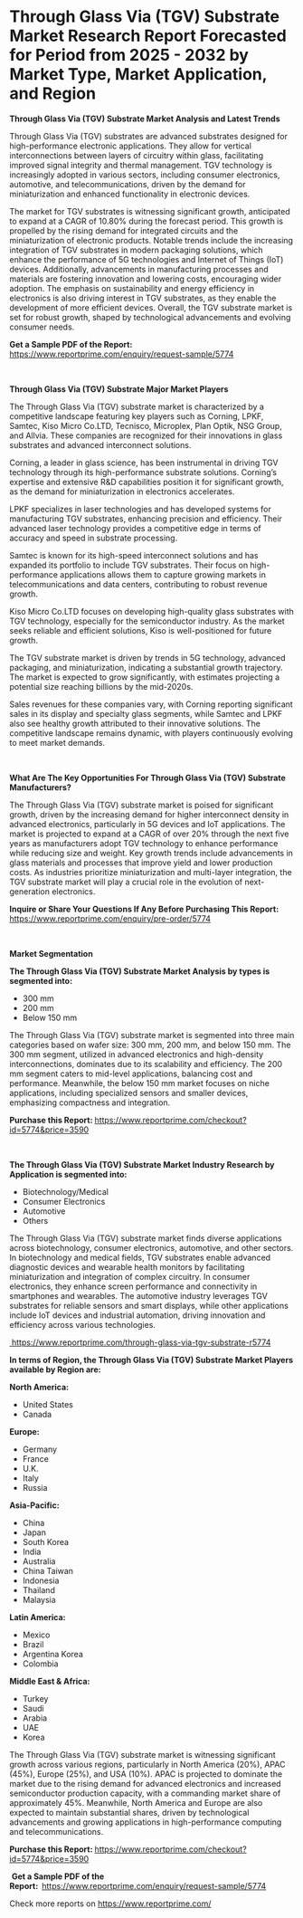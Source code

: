<p><h1>Through Glass Via (TGV) Substrate Market Research Report Forecasted for Period from 2025 -  2032 by Market Type, Market Application, and Region</h1></p><p><strong>Through Glass Via (TGV) Substrate Market Analysis and Latest Trends</strong></p>
<p><p>Through Glass Via (TGV) substrates are advanced substrates designed for high-performance electronic applications. They allow for vertical interconnections between layers of circuitry within glass, facilitating improved signal integrity and thermal management. TGV technology is increasingly adopted in various sectors, including consumer electronics, automotive, and telecommunications, driven by the demand for miniaturization and enhanced functionality in electronic devices.</p><p>The market for TGV substrates is witnessing significant growth, anticipated to expand at a CAGR of 10.80% during the forecast period. This growth is propelled by the rising demand for integrated circuits and the miniaturization of electronic products. Notable trends include the increasing integration of TGV substrates in modern packaging solutions, which enhance the performance of 5G technologies and Internet of Things (IoT) devices. Additionally, advancements in manufacturing processes and materials are fostering innovation and lowering costs, encouraging wider adoption. The emphasis on sustainability and energy efficiency in electronics is also driving interest in TGV substrates, as they enable the development of more efficient devices. Overall, the TGV substrate market is set for robust growth, shaped by technological advancements and evolving consumer needs.</p></p>
<p><strong>Get a Sample PDF of the Report:&nbsp;</strong> <a href="https://www.reportprime.com/enquiry/request-sample/5774?utm_campaign=2396&utm_medium=2&utm_source=Github&utm_content=ia&utm_term=19032025&utm_id=through-glass-via-tgv-substrate">https://www.reportprime.com/enquiry/request-sample/5774</a></p>
<p>&nbsp;</p>
<p><strong>Through Glass Via (TGV) Substrate Major Market Players</strong></p>
<p><p>The Through Glass Via (TGV) substrate market is characterized by a competitive landscape featuring key players such as Corning, LPKF, Samtec, Kiso Micro Co.LTD, Tecnisco, Microplex, Plan Optik, NSG Group, and Allvia. These companies are recognized for their innovations in glass substrates and advanced interconnect solutions.</p><p>Corning, a leader in glass science, has been instrumental in driving TGV technology through its high-performance substrate solutions. Corning’s expertise and extensive R&D capabilities position it for significant growth, as the demand for miniaturization in electronics accelerates.</p><p>LPKF specializes in laser technologies and has developed systems for manufacturing TGV substrates, enhancing precision and efficiency. Their advanced laser technology provides a competitive edge in terms of accuracy and speed in substrate processing.</p><p>Samtec is known for its high-speed interconnect solutions and has expanded its portfolio to include TGV substrates. Their focus on high-performance applications allows them to capture growing markets in telecommunications and data centers, contributing to robust revenue growth.</p><p>Kiso Micro Co.LTD focuses on developing high-quality glass substrates with TGV technology, especially for the semiconductor industry. As the market seeks reliable and efficient solutions, Kiso is well-positioned for future growth.</p><p>The TGV substrate market is driven by trends in 5G technology, advanced packaging, and miniaturization, indicating a substantial growth trajectory. The market is expected to grow significantly, with estimates projecting a potential size reaching billions by the mid-2020s.</p><p>Sales revenues for these companies vary, with Corning reporting significant sales in its display and specialty glass segments, while Samtec and LPKF also see healthy growth attributed to their innovative solutions. The competitive landscape remains dynamic, with players continuously evolving to meet market demands.</p></p>
<p>&nbsp;</p>
<p><strong>What Are The Key Opportunities For Through Glass Via (TGV) Substrate Manufacturers?</strong></p>
<p><p>The Through Glass Via (TGV) substrate market is poised for significant growth, driven by the increasing demand for higher interconnect density in advanced electronics, particularly in 5G devices and IoT applications. The market is projected to expand at a CAGR of over 20% through the next five years as manufacturers adopt TGV technology to enhance performance while reducing size and weight. Key growth trends include advancements in glass materials and processes that improve yield and lower production costs. As industries prioritize miniaturization and multi-layer integration, the TGV substrate market will play a crucial role in the evolution of next-generation electronics.</p></p>
<p><strong>Inquire or Share Your Questions If Any Before Purchasing This Report:</strong> <a href="https://www.reportprime.com/enquiry/pre-order/5774?utm_campaign=2396&utm_medium=2&utm_source=Github&utm_content=ia&utm_term=19032025&utm_id=through-glass-via-tgv-substrate">https://www.reportprime.com/enquiry/pre-order/5774</a></p>
<p>&nbsp;</p>
<p><strong>Market Segmentation</strong></p>
<p><strong>The Through Glass Via (TGV) Substrate Market Analysis by types is segmented into:</strong></p>
<p><ul><li>300 mm</li><li>200 mm</li><li>Below 150 mm</li></ul></p>
<p><p>The Through Glass Via (TGV) substrate market is segmented into three main categories based on wafer size: 300 mm, 200 mm, and below 150 mm. The 300 mm segment, utilized in advanced electronics and high-density interconnections, dominates due to its scalability and efficiency. The 200 mm segment caters to mid-level applications, balancing cost and performance. Meanwhile, the below 150 mm market focuses on niche applications, including specialized sensors and smaller devices, emphasizing compactness and integration.</p></p>
<p><strong>Purchase this Report:&nbsp;</strong><a href="https://www.reportprime.com/checkout?id=5774&price=3590&utm_campaign=2396&utm_medium=2&utm_source=Github&utm_content=ia&utm_term=19032025&utm_id=through-glass-via-tgv-substrate">https://www.reportprime.com/checkout?id=5774&price=3590</a></p>
<p>&nbsp;</p>
<p><strong>The Through Glass Via (TGV) Substrate Market Industry Research by Application is segmented into:</strong></p>
<p><ul><li>Biotechnology/Medical</li><li>Consumer Electronics</li><li>Automotive</li><li>Others</li></ul></p>
<p><p>The Through Glass Via (TGV) substrate market finds diverse applications across biotechnology, consumer electronics, automotive, and other sectors. In biotechnology and medical fields, TGV substrates enable advanced diagnostic devices and wearable health monitors by facilitating miniaturization and integration of complex circuitry. In consumer electronics, they enhance screen performance and connectivity in smartphones and wearables. The automotive industry leverages TGV substrates for reliable sensors and smart displays, while other applications include IoT devices and industrial automation, driving innovation and efficiency across various technologies.</p></p>
<p><a href="https://www.reportprime.com/through-glass-via-tgv-substrate-r5774?utm_campaign=2396&utm_medium=2&utm_source=Github&utm_content=ia&utm_term=19032025&utm_id=through-glass-via-tgv-substrate">&nbsp;https://www.reportprime.com/through-glass-via-tgv-substrate-r5774</a></p>
<p><strong>In terms of Region, the Through Glass Via (TGV) Substrate Market Players available by Region are:</strong></p>
<p>
    <p> <strong> North America: </strong>
        <ul>
            <li>United States</li>
            <li>Canada</li>
        </ul>
        </p> 
    <p> <strong> Europe: </strong>
        <ul>
            <li>Germany</li>
            <li>France</li>
            <li>U.K.</li>
            <li>Italy</li>
            <li>Russia</li>
        </ul>
        </p> 
    <p> <strong> Asia-Pacific: </strong>
        <ul>
            <li>China</li>
            <li>Japan</li>
            <li>South Korea</li>
            <li>India</li>
            <li>Australia</li>
            <li>China Taiwan</li>
            <li>Indonesia</li>
            <li>Thailand</li>
            <li>Malaysia</li>
        </ul>
        </p> 
    <p> <strong> Latin America: </strong>
        <ul>
            <li>Mexico</li>
            <li>Brazil</li>
            <li>Argentina Korea</li>
            <li>Colombia</li>
        </ul>
        </p> 
    <p> <strong> Middle East & Africa: </strong>
        <ul>
            <li>Turkey</li>
            <li>Saudi</li>
            <li>Arabia</li>
            <li>UAE</li>
            <li>Korea</li>
        </ul>
    </p>
    </p>
<p><p>The Through Glass Via (TGV) substrate market is witnessing significant growth across various regions, particularly in North America (20%), APAC (45%), Europe (25%), and USA (10%). APAC is projected to dominate the market due to the rising demand for advanced electronics and increased semiconductor production capacity, with a commanding market share of approximately 45%. Meanwhile, North America and Europe are also expected to maintain substantial shares, driven by technological advancements and growing applications in high-performance computing and telecommunications.</p></p>
<p><strong>Purchase this Report: </strong><a href="https://www.reportprime.com/checkout?id=5774&price=3590&utm_campaign=2396&utm_medium=2&utm_source=Github&utm_content=ia&utm_term=19032025&utm_id=through-glass-via-tgv-substrate">https://www.reportprime.com/checkout?id=5774&price=3590</a></p>
<p>&nbsp;<strong>Get a Sample PDF of the Report:&nbsp;&nbsp;</strong><a href="https://www.reportprime.com/enquiry/request-sample/5774?utm_campaign=2396&utm_medium=2&utm_source=Github&utm_content=ia&utm_term=19032025&utm_id=through-glass-via-tgv-substrate">https://www.reportprime.com/enquiry/request-sample/5774</a></p>
<p><strong></strong></p>
<p>Check more reports on <a href="https://www.reportprime.com/?utm_campaign=2396&utm_medium=2&utm_source=Github&utm_content=ia&utm_term=19032025&utm_id=through-glass-via-tgv-substrate">https://www.reportprime.com/</a></p>
